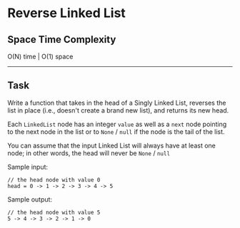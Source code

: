 # Reverse Linked List

## Space Time Complexity

O(N) time | O(1) space

---

## Task

Write a function that takes in the head of a Singly Linked List, reverses the list in place (i.e., doesn't create a brand new list), and returns its new head.

Each `LinkedList` node has an integer `value` as well as a `next` node pointing to the next node in the list or to `None` / `null` if the node is the tail of the list.

You can assume that the input Linked List will always have at least one node; in other words, the head will never be `None` / `null`

Sample input:

```
// the head node with value 0
head = 0 -> 1 -> 2 -> 3 -> 4 -> 5
```

Sample output:

```
// the head node with value 5
5 -> 4 -> 3 -> 2 -> 1 -> 0
```
